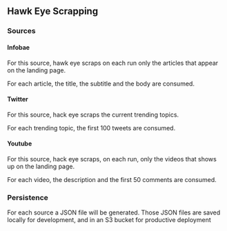 ## Hawk Eye Scrapping

### Sources

#### Infobae

For this source, hawk eye scraps on each run only the articles that appear on the landing page.

For each article, the title, the subtitle and the body are consumed.

#### Twitter

For this source, hack eye scraps the current trending topics.

For each trending topic, the first 100 tweets are consumed.

#### Youtube

For this source, hack eye scraps, on each run, only the videos that shows up on the landing page. 

For each video, the description and the first 50 comments are consumed.

### Persistence

For each source a JSON file will be generated. Those JSON files are saved locally for development, and in an S3 bucket for productive deployment

